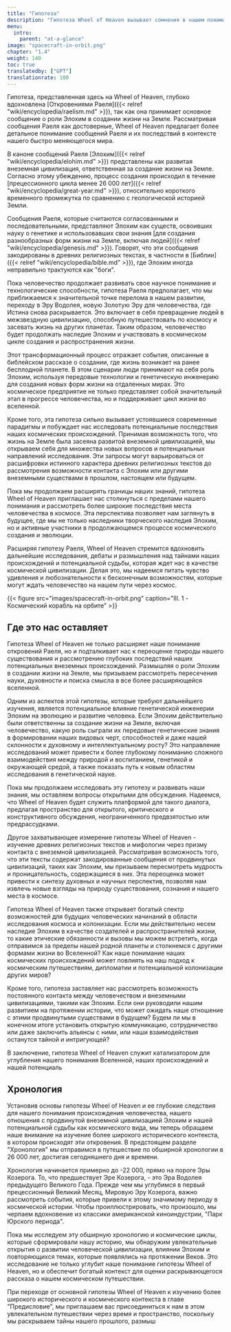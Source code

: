 ```yaml
---
title: "Гипотеза"
description: "Гипотеза Wheel of Heaven вызывает сомнения в нашем понимании происхождения человечества и приглашает нас обдумать глубокие последствия наших потенциальных внеземных связей. Исследуя роль Elohim в создании жизни на Земле, мы погружаемся в пересечение науки, духовности и нашего места в космосе. Эта гипотеза также открывает новые пути исследования, такие как изучение древних религиозных текстов и мифологий в контексте внеземных контактов. Она побуждает нас задуматься о последствиях наших космических корней для будущего космических исследований, этики и контактов с внеземными цивилизациями."
menu:
  intro:
    parent: "at-a-glance"
image: "spacecraft-in-orbit.png"
chapter: "1.4"
weight: 140
toc: true
translatedby: ["GPT"]
translationrate: 100
---
```


Гипотеза, представленная здесь на Wheel of Heaven, глубоко вдохновлена [Откровениями Раеля]({{< relref "wiki/encyclopedia/raelism.md" >}}), так как она принимает основное сообщение о роли Элохим в создании жизни на Земле. Рассматривая сообщения Раеля как достоверные, Wheel of Heaven предлагает более детальное понимание сообщений Раеля и их последствий в контексте нашего быстро меняющегося мира.

В каноне сообщений Раеля [Элохим]({{< relref "wiki/encyclopedia/elohim.md" >}}) представлены как развитая внеземная цивилизация, ответственная за создание жизни на Земле. Согласно этому убеждению, процесс создания происходил в течение [прецессионного цикла менее 26 000 лет]({{< relref "wiki/encyclopedia/great-year.md" >}}), относительно короткого временного промежутка по сравнению с геологической историей Земли.

Сообщения Раеля, которые считаются согласованными и последовательными, представляют Элохим как существ, освоивших науку о генетике и использовавших свои знания [для создания разнообразных форм жизни на Земле, включая людей]({{< relref "wiki/encyclopedia/genesis.md" >}}). Говорят, что эти сообщения закодированы в древних религиозных текстах, в частности в [Библии]({{< relref "wiki/encyclopedia/bible.md" >}}), где Элохим иногда неправильно трактуются как "боги".

Пока человечество продолжает развивать свое научное понимание и технологические способности, гипотеза Раеля предполагает, что мы приближаемся к значительной точке перелома в нашем развитии, переходу в Эру Водолея, новую Золотую Эру для человечества, где Истина снова раскрывается. Это включает в себя превращение людей в межзвездную цивилизацию, способную путешествовать по космосу и засевать жизнь на других планетах. Таким образом, человечество будет продолжать наследие Элохим и участвовать в космическом цикле создания и распространения жизни.

Этот трансформационный процесс отражает события, описанные в библейском рассказе о создании, где жизнь возникает на ранее бесплодной планете. В этом сценарии люди принимают на себя роль Элохим, используя передовые технологии и генетическую инженерию для создания новых форм жизни на отдаленных мирах. Это космическое предприятие не только представляет собой значительный этап в прогрессе человечества, но и поддерживает цикл жизни во вселенной.

Кроме того, эта гипотеза сильно вызывает устоявшиеся современные парадигмы и побуждает нас исследовать потенциальные последствия наших космических происхождений. Принимая возможность того, что жизнь на Земле была засеяна развитой внеземной цивилизацией, мы открываем себя для множества новых вопросов и потенциальных направлений исследования. Эти запросы могут варьироваться от расшифровки истинного характера древних религиозных текстов до рассмотрения возможности контакта с Элохим или другими внеземными существами в прошлом, настоящем или будущем.

Пока мы продолжаем расширять границы наших знаний, гипотеза Wheel of Heaven приглашает нас столкнуться с пределами нашего понимания и рассмотреть более широкие последствия места человечества в космосе. Эта перспектива позволяет нам заглянуть в будущее, где мы не только наследники творческого наследия Элохим, но и активные участники в продолжающемся процессе космического создания и эволюции.

Расширяя гипотезу Раеля, Wheel of Heaven стремится вдохновить дальнейшие исследования, дебаты и размышления над тайнами наших происхождений и потенциальной судьбы, которая ждет нас в качестве космической цивилизации. Делая это, мы надеемся питать чувство удивления и любознательности к бесконечным возможностям, которые могут ждать человечество на нашем пути через космос.

{{< figure src="images/spacecraft-in-orbit.png" caption="Ill. 1 - Космический корабль на орбите" >}}

## Где это нас оставляет

Гипотеза Wheel of Heaven не только расширяет наше понимание откровений Раеля, но и подталкивает нас к переоценке природы нашего существования и рассмотрению глубоких последствий наших потенциальных внеземных происхождений. Размышляя о роли Элохим в создании жизни на Земле, мы призываем рассмотреть пересечения науки, духовности и поиска смысла в все более расширяющейся вселенной.

Одним из аспектов этой гипотезы, которые требуют дальнейшего изучения, является потенциальное влияние генетической инженерии Элохим на эволюцию и развитие человека. Если Элохим действительно были ответственны за создание жизни на Земле, включая человечество, какую роль сыграли их передовые генетические знания в формировании наших видовых черт, способностей и даже нашей склонности к духовному и интеллектуальному росту? Это направление исследований может привести к более глубокому пониманию сложного взаимодействия между природой и воспитанием, генетикой и окружающей средой, а также показать путь к новым областям исследования в генетической науке.

Пока мы продолжаем исследовать эту гипотезу и развивать наши знания, мы оставляем вопросы открытыми для обсуждения. Надеемся, что Wheel of Heaven будет служить платформой для такого диалога, предлагая пространство для открытого, критического и конструктивного обсуждения, неограниченного предвзятостью или предрассудками.

Другое захватывающее измерение гипотезы Wheel of Heaven - изучение древних религиозных текстов и мифологии через призму контакта с внеземной цивилизацией. Рассматривая возможность того, что эти тексты содержат закодированные сообщения от продвинутых цивилизаций, таких как Элохим, мы призываем пересмотреть мудрость и проницательность, содержащиеся в них. Эта переоценка может привести к синтезу духовных и научных перспектив, позволяя нам извлечь новые взгляды на природу существования, сознания и нашего места в космосе.

Гипотеза Wheel of Heaven также открывает богатый спектр возможностей для будущих человеческих начинаний в области исследования космоса и колонизации. Если мы действительно несем наследие Элохим в качестве создателей и распространителей жизни, то какие этические обязанности и вызовы мы можем встретить, когда отправимся за пределы нашей родной планеты и столкнемся с другими формами жизни во Вселенной? Как наше понимание наших космических происхождений может повлиять на наш подход к космическим путешествиям, дипломатии и потенциальной колонизации других миров?

Кроме того, гипотеза заставляет нас рассмотреть возможность постоянного контакта между человечеством и внеземными цивилизациями, такими как Элохим. Если они руководили нашим развитием на протяжении истории, что может ожидать наше отношение с этими продвинутыми существами в будущем? Будем ли мы в конечном итоге установить открытую коммуникацию, сотрудничество или даже заключить альянсы с ними, или наши взаимодействия останутся тайной и интригующей?

В заключение, гипотеза Wheel of Heaven служит катализатором для углубления нашего понимания Вселенной, наших происхождений и нашей потенциаль

## Хронология

Установив основы гипотезы Wheel of Heaven и ее глубокие следствия для нашего понимания происхождения человечества, нашего отношения с продвинутой внеземной цивилизацией Элохим и нашей потенциальной судьбы как космического вида, мы теперь обращаем наше внимание на изучение более широкого исторического контекста, в котором происходят эти откровения. В предстоящем разделе "Хронология" мы отправимся в путешествие по обширной хронологии в 26 000 лет, достигая сегодняшнего дня и времени.

Хронология начинается примерно до -22 000, прямо на пороге Эры Козерога. То, что предшествует Эре Козерога, - это Эра Водолея предыдущего Великого Года. Прежде чем мы углубимся в первый прецессионный Великий Месяц, Мировую Эру Козерога, важно рассмотреть события, которые привели к этому значимому периоду в космической истории. Чтобы проиллюстрировать, что произошло, мы черпаем вдохновение из классики американской киноиндустрии, "Парк Юрского периода".

Пока мы исследуем эту обширную хронологию и космические циклы, которые сформировали нашу историю, мы обнаружим увлекательные открытия о развитии человеческой цивилизации, влиянии Элохим и повторяющихся темах, которые появлялись на протяжении Веков. Это исследование не только углубит наше понимание гипотезы Wheel of Heaven, но и обеспечит богатый контекст для оценки раскрывающегося рассказа о нашем космическом путешествии.

При переходе от основной гипотезы Wheel of Heaven к изучению более широкого исторического и космического контекста в главе "Предисловие", мы приглашаем вас присоединиться к нам в этом увлекательном путешествии через время и пространство, поскольку мы раскрываем тайны нашего прошлого, размыш

